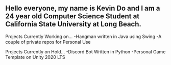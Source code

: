 ## Hello everyone, my name is Kevin Do and I am a 24 year old Computer Science Student at California State University at Long Beach.

Projects Currently Working on...
-Hangman written in Java using Swing
-A couple of private repos for Personal Use

Projects Currently on Hold...
-Discord Bot Written in Python
-Personal Game Template on Unity 2020 LTS


<!--
**Kevinyock/kevinyock** is a ✨ _special_ ✨ repository because its `README.md` (this file) appears on your GitHub profile.

Here are some ideas to get you started:

- 🔭 I’m currently working on ...
- 🌱 I’m currently learning ...
- 👯 I’m looking to collaborate on ...
- 🤔 I’m looking for help with ...
- 💬 Ask me about ...
- 📫 How to reach me: ...
- 😄 Pronouns: ...
- ⚡ Fun fact: ...
-->
